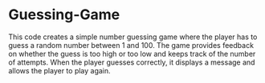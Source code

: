 # Guessing-Game
This code creates a simple number guessing game where the player has to guess a random number between 1 and 100. The game provides feedback on whether the guess is too high or too low and keeps track of the number of attempts. When the player guesses correctly, it displays a message and allows the player to play again.
